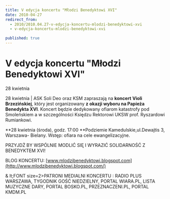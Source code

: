 ```yaml
---
title: V edycja koncertu "Młodzi Benedyktowi XVI"
date: 2010-04-27
redirect_from: 
  - 2010/2010.04.27-v-edycja-koncertu-mlodzi-benedyktowi-xvi
  - v-edycja-koncertu-mlodzi-benedyktowi-xvi

published: true
---
```




# V edycja koncertu "Młodzi Benedyktowi XVI"

<time>28 kwietnia</time>

28 kwietnia | 
ASK Soli Deo oraz KSM zapraszają na **koncert** **Violi Brzezińskiej**, który jest organizowany **z okazji wyboru na Papieża Benedykta XVI**. Koncert będzie dedykowany ofiarom katastrofy pod Smoleńskiem a w szczególności Księdzu Rektorowi UKSW prof. Ryszardowi Rumiankowi.

**28 kwietnia (środa), godz. 17:00
**Podziemie Kamedulskie,ul.Dewajtis 3, Warszawa- Bielany.
Wstęp: ofiara na cele ewangelizacyjne.

PRZYJDŻ BY WSPÓLNIE MODLIĆ SIĘ I WYRAZIĆ SOLIDARNOŚĆ Z BENEDYKTEM XVI!

BLOG KONCERTU: [www.mlodzibenedyktowi.blogspot.com](http://www.mlodzibenedyktowi.blogspot.com/)

&
lt;FONT size=2>PATRONI MEDIALNI KONCERTU :
RADIO PLUS WARSZAWA, TYGODNIK GOŚĆ NIEDZIELNY, PORTAL WIARA.PL, LISTA MUZYCZNE DARY, PORTAL BOSKO.PL, PRZEZNACZENI.PL, PORTAL KMDM.PL


<!--CONTENT FROM OLD SERVER (jos before 2013): 28 kwietnia | 
ASK Soli Deo oraz KSM zapraszają na **koncert** **Violi Brzezińskiej**, który jest organizowany **z okazji wyboru na Papieża Benedykta XVI**. Koncert będzie dedykowany ofiarom katastrofy pod Smoleńskiem a w szczególności Księdzu Rektorowi UKSW prof. Ryszardowi Rumiankowi.

**28 kwietnia (środa), godz. 17:00
**Podziemie Kamedulskie,ul.Dewajtis 3, Warszawa- Bielany.
Wstęp: ofiara na cele ewangelizacyjne.

PRZYJDŻ BY WSPÓLNIE MODLIĆ SIĘ I WYRAZIĆ SOLIDARNOŚĆ Z BENEDYKTEM XVI!

BLOG KONCERTU: [www.mlodzibenedyktowi.blogspot.com](http://www.mlodzibenedyktowi.blogspot.com/)

PATRONI MEDIALNI KONCERTU :
RADIO PLUS WARSZAWA, TYGODNIK GOŚĆ NIEDZIELNY, PORTAL WIARA.PL, LISTA MUZYCZNE DARY, PORTAL BOSKO.PL, PRZEZNACZENI.PL, PORTAL KMDM.PL

-->

<!--{{json:{"created_date":"2010-04-27 23:07:01","publish_down":"0000-00-00 00:00:00","id":"708"}}}-->